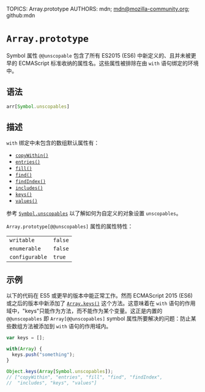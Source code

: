 TOPICS: Array.prototype
AUTHORS: mdn; mdn@mozilla-community.org; github:mdn

# `Array.prototype`

Symbol 属性 `@@unscopable` 包含了所有 ES2015 (ES6) 中新定义的、且并未被更早的 ECMAScript 标准收纳的属性名。这些属性被排除在由 `with` 语句绑定的环境中。

## 语法

```javascript
arr[Symbol.unscopables]
```

## 描述

`with` 绑定中未包含的数组默认属性有：

- [`copyWithin()`](/zh-hans/webfrontend/Array.copyWithin)
- [`entries()`](/zh-hans/webfrontend/Array.entries)
- [`fill()`](/zh-hans/webfrontend/Array.fill)
- [`find()`](/zh-hans/webfrontend/Array.find)
- [`findIndex()`](/zh-hans/webfrontend/Array.findIndex)
- [`includes()`](/zh-hans/webfrontend/Array.includes)
- [`keys()`](/zh-hans/webfrontend/Array.keys)
- [`values()`](/zh-hans/webfrontend/Array.values)

参考 [`Symbol.unscopables`](/zh-hans/webfrontend/Symbol.unscopables) 以了解如何为自定义的对象设置 `unscopables`。

`Array.prototype[@@unscopables]` 属性的属性特性：

|  |  |
| :--- | :--- |
| `writable` | `false` |
| `enumerable` | `false` |
| `configurable` | `true` |

## 示例

以下的代码在 ES5 或更早的版本中能正常工作。然而 ECMAScript 2015 (ES6) 或之后的版本中新添加了 [`Array.keys()`](/zh-hans/webfrontend/Array.keys)
这个方法。这意味着在 `with` 语句的作用域中，"keys"只能作为方法，而不能作为某个变量。这正是内置的 `@@unscopables` 即 `Array[@@unscopables]`
symbol 属性所要解决的问题：防止某些数组方法被添加到 `with` 语句的作用域内。

```javascript
var keys = [];

with(Array) {
  keys.push("something");
}

Object.keys(Array[Symbol.unscopables]);
// ["copyWithin", "entries", "fill", "find", "findIndex",
//  "includes", "keys", "values"]
```
